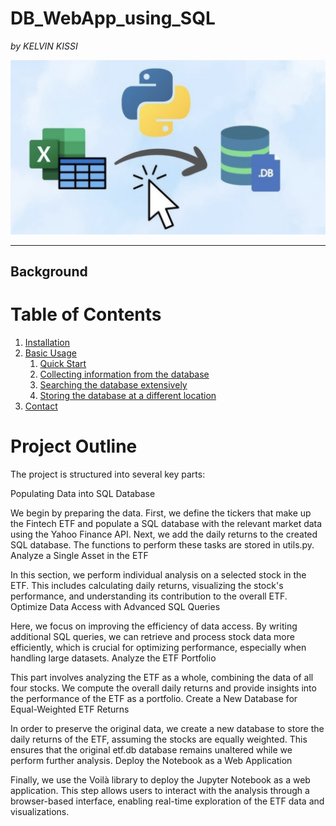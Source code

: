 # DB_WebApp_using_SQL

*by KELVIN KISSI*

![Display](Resources/DBsql.png)

---

## Background

# Table of Contents

1. [Installation](#installation)
2. [Basic Usage](#basic-usage)
    1. [Quick Start](#quick-start)
    3. [Collecting information from the database](#collecting-information-from-the-database)
    3. [Searching the database extensively](#searching-the-database-extensively)
    4. [Storing the database at a different location](#storing-the-database-at-a-different-location)
6. [Contact](#contact)


# Project Outline

The project is structured into several key parts:

Populating Data into SQL Database

We begin by preparing the data. First, we define the tickers that make up the Fintech ETF and populate a SQL database with the relevant market data using the Yahoo Finance API. Next, we add the daily returns to the created SQL database. The functions to perform these tasks are stored in utils.py.
Analyze a Single Asset in the ETF

In this section, we perform individual analysis on a selected stock in the ETF. This includes calculating daily returns, visualizing the stock's performance, and understanding its contribution to the overall ETF.
Optimize Data Access with Advanced SQL Queries

Here, we focus on improving the efficiency of data access. By writing additional SQL queries, we can retrieve and process stock data more efficiently, which is crucial for optimizing performance, especially when handling large datasets.
Analyze the ETF Portfolio

This part involves analyzing the ETF as a whole, combining the data of all four stocks. We compute the overall daily returns and provide insights into the performance of the ETF as a portfolio.
Create a New Database for Equal-Weighted ETF Returns

In order to preserve the original data, we create a new database to store the daily returns of the ETF, assuming the stocks are equally weighted. This ensures that the original etf.db database remains unaltered while we perform further analysis.
Deploy the Notebook as a Web Application

Finally, we use the Voilà library to deploy the Jupyter Notebook as a web application. This step allows users to interact with the analysis through a browser-based interface, enabling real-time exploration of the ETF data and visualizations.
